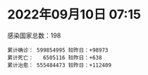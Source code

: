
# 2022年09月10日 07:15
感染国家总数：198
```
累计确诊： 599854995 较昨日：+98973
累计死亡：   6505116 较昨日：+638
累计治愈： 555484473 较昨日：+112409
```
<div id="main" style="width:100%;height:800px;margin-bottom:10px;"></div>
<div id="second" style="width:100%;height:1000px;margin-bottom:10px;"></div>
<div id="third" style="width:100%;height:1000px;margin-bottom:10px;"></div>
<div id="last" style="width:100%;height:3000px;"></div>

<script>
import * as echarts from "echarts";
export default {
  mounted () {
    this.chart = echarts.init(document.getElementById("main"), "dark")
    this.secondChart = echarts.init(document.getElementById("second"), "dark")
    this.thirdChart = echarts.init(document.getElementById("third"), "dark")
    this.lastChart = echarts.init(document.getElementById("last"), "dark")
    var option = {
      tooltip: { trigger: "axis", axisPointer: { type: "shadow" } },
      legend: {},
      grid: { left: "3%", right: "4%", bottom: "3%", containLabel: true },
      xAxis: { type: "value" },
      yAxis: {
        type: "category", data: ["意大利","英国","韩国","德国","巴西","法国","印度","美国",]
      },
      series: [
        { name: "新增确诊", type: "bar", stack: "total", label: { show: true }, emphasis: { focus: "series" }, data: [15542,0,0,0,0,19087,3739,33107,] }, 
        { name: "累计确诊", type: "bar", stack: "total", label: { show: true }, emphasis: { focus: "series" }, data: [22020154,23771525,23933949,32422084,34549915,34682193,44488468,96992272,] }, 
        { name: "新增死亡", type: "bar", stack: "total", label: { show: true }, emphasis: { focus: "series" }, data: [59,0,0,0,0,31,0,275,] }, 
        { name: "累计死亡", type: "bar", stack: "total", label: { show: true }, emphasis: { focus: "series" }, data: [176157,206751,27381,148217,684784,154468,528121,1075062,] }, 
        { name: "累计治愈", type: "bar", stack: "total", label: { show: true }, emphasis: { focus: "series" }, data: [21341186,24692,22272064,31639400,33546726,34185355,43906972,92989393,] },]
    }
    this.chart.setOption(option);
    var secondOption = {
      tooltip: { trigger: "axis", axisPointer: { type: "shadow" } },
      legend: {},
      grid: { left: "3%", right: "4%", bottom: "3%", containLabel: true },
      xAxis: { type: "value" },
      yAxis: {
        type: "category", data: ["墨西哥","伊朗","荷兰","阿根廷","澳大利亚","越南","西班牙","土耳其","日本","俄罗斯",]
      },
      series: [
        { name: "新增确诊", type: "bar", stack: "total", label: { show: true }, emphasis: { focus: "series" }, data: [0,0,0,0,0,0,8925,0,0,0,] }, 
        { name: "累计确诊", type: "bar", stack: "total", label: { show: true }, emphasis: { focus: "series" }, data: [7052928,7537781,8396979,9689861,10111190,11435472,13367647,16797750,19882393,19960295,] }, 
        { name: "新增死亡", type: "bar", stack: "total", label: { show: true }, emphasis: { focus: "series" }, data: [0,0,0,0,0,0,207,0,0,0,] }, 
        { name: "累计死亡", type: "bar", stack: "total", label: { show: true }, emphasis: { focus: "series" }, data: [329705,144135,22613,129769,14359,43126,113130,100840,42101,385165,] }, 
        { name: "累计治愈", type: "bar", stack: "total", label: { show: true }, emphasis: { focus: "series" }, data: [6313497,7313738,8336308,9514529,10015182,10278977,13163833,16657582,18501301,18977695,] },]
    }
    this.secondChart.setOption(secondOption);
    var thirdOption = {
      tooltip: { trigger: "axis", axisPointer: { type: "shadow" } },
      legend: {},
      grid: { left: "3%", right: "4%", bottom: "3%", containLabel: true },
      xAxis: { type: "value" },
      yAxis: {
        type: "category", data: ["以色列","泰国","马来西亚","希腊","奥地利","乌克兰","葡萄牙","波兰","哥伦比亚","印度尼西亚",]
      },
      series: [
        { name: "新增确诊", type: "bar", stack: "total", label: { show: true }, emphasis: { focus: "series" }, data: [0,0,1990,0,0,0,2602,0,0,0,] }, 
        { name: "累计确诊", type: "bar", stack: "total", label: { show: true }, emphasis: { focus: "series" }, data: [4640220,4665347,4801653,4804982,4945050,5072533,5440953,6206985,6304317,6387944,] }, 
        { name: "新增死亡", type: "bar", stack: "total", label: { show: true }, emphasis: { focus: "series" }, data: [0,0,4,0,0,0,4,0,0,0,] }, 
        { name: "累计死亡", type: "bar", stack: "total", label: { show: true }, emphasis: { focus: "series" }, data: [11648,32506,36274,32757,19478,108885,24909,117233,141708,157741,] }, 
        { name: "累计治愈", type: "bar", stack: "total", label: { show: true }, emphasis: { focus: "series" }, data: [4619111,4618939,4738009,4722812,4866714,4930846,5347375,5335956,6131248,6194953,] },]
    }
    this.thirdChart.setOption(thirdOption);
    var lastOption = {
      tooltip: { trigger: "axis", axisPointer: { type: "shadow" } },
      legend: {},
      grid: { left: "3%", right: "4%", bottom: "3%", containLabel: true },
      xAxis: { type: "value" },
      yAxis: {
        type: "category", data: ["朝鲜","西撒哈拉","蒙特塞拉特岛","梵蒂冈","红宝石公主号","钻石公主号","圣文森特岛","列支敦士登公国","安圭拉","圣多美和普林西比","特克斯和凯科斯群岛","圣基茨和尼维斯","乍得","塞拉利昂","利比里亚","科摩罗","几内亚比绍","安提瓜和巴布达","尼日尔","厄立特里亚","也门","冈比亚","摩纳哥","多米尼克","中非共和国","吉布提","萨摩亚","赤道几内亚","塔吉克斯坦","南苏丹","尼加拉瓜","格林纳达","直布罗陀","圣马力诺","布基纳法索","东帝汶","刚果（布）","索马里","贝宁","圣卢西亚","马里","海地","莱索托","巴哈马","几内亚","多哥","坦桑尼亚","毛里求斯","阿鲁巴","巴布亚新几内亚","安道尔","塞舌尔","加蓬","布隆迪","叙利亚","不丹","佛得角","毛里塔尼亚","苏丹","马达加斯加","斐济","伯利兹","圭亚那","斯威士兰","新喀里多尼亚","法属波利尼西亚","苏里南","科特迪瓦","马拉维","塞内加尔","刚果（金）","法属圭亚那","巴巴多斯","安哥拉","马耳他","喀麦隆","卢旺达","柬埔寨","牙买加","波多黎各","加纳","纳米比亚","乌干达","特立尼达和多巴哥","马尔代夫","阿富汗","萨尔瓦多","冰岛","吉尔吉斯斯坦","老挝","马提尼克岛","文莱","莫桑比克","乌兹别克斯坦","津巴布韦","尼日利亚","阿尔及利亚","黑山","卢森堡","博茨瓦纳","阿尔巴尼亚","赞比亚","肯尼亚","北马其顿","波黑","阿曼","卡塔尔","亚美尼亚","洪都拉斯","埃塞俄比亚","利比亚","埃及","委内瑞拉","塞浦路斯","摩尔多瓦","爱沙尼亚","缅甸","巴勒斯坦","多米尼加","科威特","斯里兰卡","巴林","巴拉圭","沙特阿拉伯","阿塞拜疆","拉脱维亚","蒙古国","乌拉圭","巴拿马","白俄罗斯","厄瓜多尔","尼泊尔","阿联酋","哥斯达黎加","玻利维亚","危地马拉","古巴","斯洛文尼亚","突尼斯","黎巴嫩","克罗地亚","立陶宛","保加利亚","摩洛哥","芬兰","哈萨克斯坦","挪威","巴基斯坦","爱尔兰","格鲁吉亚","约旦","新西兰","斯洛伐克","新加坡","孟加拉国","匈牙利","塞尔维亚","伊拉克","瑞典","丹麦","罗马尼亚","菲律宾","南非","瑞士","捷克","秘鲁","加拿大","比利时","智利",]
      },
      series: [
        { name: "新增确诊", type: "bar", stack: "total", label: { show: true }, emphasis: { focus: "series" }, data: [0,0,0,0,0,0,0,0,0,0,0,0,0,0,0,0,0,0,0,0,0,0,12,0,0,0,0,0,0,0,0,0,0,0,0,0,0,0,0,0,119,0,0,0,0,9,0,0,0,0,0,0,0,0,0,0,8,2,0,0,0,0,0,0,0,0,0,0,6,0,0,0,0,0,0,0,0,0,0,0,0,0,0,423,0,0,0,0,0,0,0,0,7,0,0,0,15,132,0,0,155,24,0,34,0,0,0,0,0,17,0,0,0,0,0,0,191,0,0,0,35,184,0,0,0,0,0,0,0,0,0,0,0,0,0,1161,32,0,0,233,0,0,0,13,0,0,0,0,0,0,0,0,0,2218,0,0,3296,0,0,0,0,0,329,0,0,0,0,0,5326,] }, 
        { name: "累计确诊", type: "bar", stack: "total", label: { show: true }, emphasis: { focus: "series" }, data: [1,10,11,29,620,712,2298,3026,3851,6177,6372,6524,7549,7749,7898,8455,8796,8974,9931,10158,11932,12311,14436,14852,14883,15690,15839,16964,17786,17823,18491,19403,20069,20456,21128,23163,24837,27020,27490,28894,32117,33551,34287,37101,37652,38590,39168,40299,42914,44900,46113,46175,48655,49370,57129,61233,62339,62775,63270,66640,68207,68452,71150,73368,73989,76520,81057,86885,87933,88153,92711,93837,101747,102636,114228,121652,132471,137696,150401,151732,168580,169253,169396,180972,184924,195471,201785,205009,205835,214835,219529,223059,230157,243893,256834,264299,270522,277061,288658,325911,330842,333204,338271,341404,397098,397846,434714,436727,454779,493333,506889,515645,543204,578030,579054,598580,616401,620371,640064,657745,670376,673498,715569,814278,817322,905904,980442,981186,981822,994037,997791,998542,1019213,1058467,1105236,1109940,1110840,1139987,1144824,1212258,1218663,1225478,1247215,1264622,1271516,1391161,1460826,1570698,1659034,1735682,1738867,1756443,1836740,1856673,2014355,2058847,2310601,2458509,2573548,3097088,3237590,3901033,4014050,4040280,4056384,4121036,4179337,4497199,4555253,] }, 
        { name: "新增死亡", type: "bar", stack: "total", label: { show: true }, emphasis: { focus: "series" }, data: [0,0,0,0,0,0,0,0,0,0,0,0,0,0,0,0,0,0,0,0,0,0,0,0,0,0,0,0,0,0,0,0,0,0,0,0,0,0,0,0,0,0,0,0,0,0,0,0,0,0,0,0,0,0,0,0,0,0,0,0,0,0,0,0,0,0,0,0,0,0,0,0,0,0,0,0,0,0,0,0,0,0,0,0,0,0,0,0,0,0,0,0,0,0,0,0,0,0,0,0,0,0,0,3,0,0,0,0,0,0,0,0,0,0,0,0,0,0,0,0,1,0,0,0,0,0,0,0,0,0,0,0,0,0,0,18,0,0,0,2,0,0,0,0,0,0,0,0,0,0,0,0,0,1,0,0,8,0,0,0,0,0,0,0,0,0,0,0,25,] }, 
        { name: "累计死亡", type: "bar", stack: "total", label: { show: true }, emphasis: { focus: "series" }, data: [1,1,1,0,10,13,12,59,12,76,36,46,193,126,294,161,175,145,312,103,2155,371,57,68,113,189,29,183,125,138,225,236,108,118,387,138,386,1350,163,391,739,841,704,823,449,284,845,1022,227,664,155,169,306,38,3163,21,410,993,4961,1410,878,680,1279,1422,314,649,1384,821,2679,1968,1405,409,556,1917,802,1935,1466,3056,3269,2609,1459,4065,3628,4166,308,7786,4226,213,2991,757,1036,225,2221,1637,5596,3154,6879,2778,1123,2778,3583,4017,5674,9506,16090,4260,682,8662,10989,7572,6437,24613,5804,1172,11783,2657,19442,5402,4384,2563,16725,1518,19494,9313,9849,5957,2179,7455,8480,7118,35873,12012,2342,8867,22212,19644,8530,6789,29238,10644,16772,9294,37638,16275,5768,13685,4004,30598,7829,16889,14114,2817,20386,1602,29331,47367,16794,25348,19974,6968,66838,62249,102129,14157,40898,216003,44085,32575,60721,] }, 
        { name: "累计治愈", type: "bar", stack: "total", label: { show: true }, emphasis: { focus: "series" }, data: [0,9,2,29,0,699,2233,2948,3821,6077,6294,6466,4874,4393,7482,8281,8301,8794,8879,10051,9119,11788,14334,14554,14520,15427,1605,16647,17264,17335,4225,19058,16579,20248,20632,22981,24006,13182,27217,28369,30690,30845,25811,35923,36880,38163,183,38573,42438,43982,45890,45890,48219,48578,53681,61145,61858,61765,40329,65196,66257,67626,69674,71923,73421,33500,49614,86031,84928,86048,83504,11254,100534,100437,112940,118616,130901,134557,97212,129614,167080,164813,100431,171484,163687,173135,179410,75685,196406,7660,0,219561,227850,241486,251055,257629,182158,273151,283668,322955,324255,328870,332499,330866,375793,384669,429161,423359,132498,471715,500423,442182,535759,572647,504142,524990,594128,606702,634640,654870,653420,670355,694192,801436,804557,889576,974572,971994,968108,985592,955982,984082,998781,860711,1037679,1086122,1102132,1112381,983630,1087587,1196981,1199537,1198427,1248108,1240450,1361064,1455269,1531183,1642890,1637293,1721850,1742997,1812677,1778272,1958307,1976808,2231502,2431657,2530736,3082153,3136041,3814484,3905937,3963010,3999642,3881548,4062243,4419594,4469706,] },]
    }
    this.lastChart.setOption(lastOption);
  }
};
</script>

|国家|新增确诊|累计确诊|新增死亡|累计死亡|累计治愈|
|:--:|---:|---:|---:|---:|---:|
|美国|33107|96992272|275|1075062|92989393|
|印度|3739|44488468|0|528121|43906972|
|法国|19087|34682193|31|154468|34185355|
|巴西|0|34549915|0|684784|33546726|
|德国|0|32422084|0|148217|31639400|
|韩国|0|23933949|0|27381|22272064|
|英国|0|23771525|0|206751|24692|
|意大利|15542|22020154|59|176157|21341186|
|俄罗斯|0|19960295|0|385165|18977695|
|日本|0|19882393|0|42101|18501301|
|土耳其|0|16797750|0|100840|16657582|
|西班牙|8925|13367647|207|113130|13163833|
|越南|0|11435472|0|43126|10278977|
|澳大利亚|0|10111190|0|14359|10015182|
|阿根廷|0|9689861|0|129769|9514529|
|荷兰|0|8396979|0|22613|8336308|
|伊朗|0|7537781|0|144135|7313738|
|墨西哥|0|7052928|0|329705|6313497|
|印度尼西亚|0|6387944|0|157741|6194953|
|哥伦比亚|0|6304317|0|141708|6131248|
|波兰|0|6206985|0|117233|5335956|
|葡萄牙|2602|5440953|4|24909|5347375|
|乌克兰|0|5072533|0|108885|4930846|
|奥地利|0|4945050|0|19478|4866714|
|希腊|0|4804982|0|32757|4722812|
|马来西亚|1990|4801653|4|36274|4738009|
|泰国|0|4665347|0|32506|4618939|
|以色列|0|4640220|0|11648|4619111|
|智利|5326|4555253|25|60721|4469706|
|比利时|0|4497199|0|32575|4419594|
|加拿大|0|4179337|0|44085|4062243|
|秘鲁|0|4121036|0|216003|3881548|
|捷克|0|4056384|0|40898|3999642|
|瑞士|0|4040280|0|14157|3963010|
|南非|329|4014050|0|102129|3905937|
|菲律宾|0|3901033|0|62249|3814484|
|罗马尼亚|0|3237590|0|66838|3136041|
|丹麦|0|3097088|0|6968|3082153|
|瑞典|0|2573548|0|19974|2530736|
|伊拉克|0|2458509|0|25348|2431657|
|塞尔维亚|3296|2310601|8|16794|2231502|
|匈牙利|0|2058847|0|47367|1976808|
|孟加拉国|0|2014355|0|29331|1958307|
|新加坡|2218|1856673|1|1602|1778272|
|斯洛伐克|0|1836740|0|20386|1812677|
|新西兰|0|1756443|0|2817|1742997|
|约旦|0|1738867|0|14114|1721850|
|格鲁吉亚|0|1735682|0|16889|1637293|
|爱尔兰|0|1659034|0|7829|1642890|
|巴基斯坦|0|1570698|0|30598|1531183|
|挪威|0|1460826|0|4004|1455269|
|哈萨克斯坦|0|1391161|0|13685|1361064|
|芬兰|0|1271516|0|5768|1240450|
|摩洛哥|13|1264622|0|16275|1248108|
|保加利亚|0|1247215|0|37638|1198427|
|立陶宛|0|1225478|0|9294|1199537|
|克罗地亚|0|1218663|0|16772|1196981|
|黎巴嫩|233|1212258|2|10644|1087587|
|突尼斯|0|1144824|0|29238|983630|
|斯洛文尼亚|0|1139987|0|6789|1112381|
|古巴|32|1110840|0|8530|1102132|
|危地马拉|1161|1109940|18|19644|1086122|
|玻利维亚|0|1105236|0|22212|1037679|
|哥斯达黎加|0|1058467|0|8867|860711|
|阿联酋|0|1019213|0|2342|998781|
|尼泊尔|0|998542|0|12012|984082|
|厄瓜多尔|0|997791|0|35873|955982|
|白俄罗斯|0|994037|0|7118|985592|
|巴拿马|0|981822|0|8480|968108|
|乌拉圭|0|981186|0|7455|971994|
|蒙古国|0|980442|0|2179|974572|
|拉脱维亚|0|905904|0|5957|889576|
|阿塞拜疆|0|817322|0|9849|804557|
|沙特阿拉伯|0|814278|0|9313|801436|
|巴拉圭|0|715569|0|19494|694192|
|巴林|184|673498|0|1518|670355|
|斯里兰卡|35|670376|1|16725|653420|
|科威特|0|657745|0|2563|654870|
|多米尼加|0|640064|0|4384|634640|
|巴勒斯坦|0|620371|0|5402|606702|
|缅甸|191|616401|0|19442|594128|
|爱沙尼亚|0|598580|0|2657|524990|
|摩尔多瓦|0|579054|0|11783|504142|
|塞浦路斯|0|578030|0|1172|572647|
|委内瑞拉|0|543204|0|5804|535759|
|埃及|0|515645|0|24613|442182|
|利比亚|0|506889|0|6437|500423|
|埃塞俄比亚|17|493333|0|7572|471715|
|洪都拉斯|0|454779|0|10989|132498|
|亚美尼亚|0|436727|0|8662|423359|
|卡塔尔|0|434714|0|682|429161|
|阿曼|0|397846|0|4260|384669|
|波黑|0|397098|0|16090|375793|
|北马其顿|34|341404|3|9506|330866|
|肯尼亚|0|338271|0|5674|332499|
|赞比亚|24|333204|0|4017|328870|
|阿尔巴尼亚|155|330842|0|3583|324255|
|博茨瓦纳|0|325911|0|2778|322955|
|卢森堡|0|288658|0|1123|283668|
|黑山|132|277061|0|2778|273151|
|阿尔及利亚|15|270522|0|6879|182158|
|尼日利亚|0|264299|0|3154|257629|
|津巴布韦|0|256834|0|5596|251055|
|乌兹别克斯坦|0|243893|0|1637|241486|
|莫桑比克|7|230157|0|2221|227850|
|文莱|0|223059|0|225|219561|
|马提尼克岛|0|219529|0|1036|0|
|老挝|0|214835|0|757|7660|
|吉尔吉斯斯坦|0|205835|0|2991|196406|
|冰岛|0|205009|0|213|75685|
|萨尔瓦多|0|201785|0|4226|179410|
|阿富汗|0|195471|0|7786|173135|
|马尔代夫|0|184924|0|308|163687|
|特立尼达和多巴哥|423|180972|0|4166|171484|
|乌干达|0|169396|0|3628|100431|
|纳米比亚|0|169253|0|4065|164813|
|加纳|0|168580|0|1459|167080|
|波多黎各|0|151732|0|2609|129614|
|牙买加|0|150401|0|3269|97212|
|柬埔寨|0|137696|0|3056|134557|
|卢旺达|0|132471|0|1466|130901|
|喀麦隆|0|121652|0|1935|118616|
|马耳他|0|114228|0|802|112940|
|安哥拉|0|102636|0|1917|100437|
|巴巴多斯|0|101747|0|556|100534|
|法属圭亚那|0|93837|0|409|11254|
|刚果（金）|0|92711|0|1405|83504|
|塞内加尔|0|88153|0|1968|86048|
|马拉维|6|87933|0|2679|84928|
|科特迪瓦|0|86885|0|821|86031|
|苏里南|0|81057|0|1384|49614|
|法属波利尼西亚|0|76520|0|649|33500|
|新喀里多尼亚|0|73989|0|314|73421|
|斯威士兰|0|73368|0|1422|71923|
|圭亚那|0|71150|0|1279|69674|
|伯利兹|0|68452|0|680|67626|
|斐济|0|68207|0|878|66257|
|马达加斯加|0|66640|0|1410|65196|
|苏丹|0|63270|0|4961|40329|
|毛里塔尼亚|2|62775|0|993|61765|
|佛得角|8|62339|0|410|61858|
|不丹|0|61233|0|21|61145|
|叙利亚|0|57129|0|3163|53681|
|布隆迪|0|49370|0|38|48578|
|加蓬|0|48655|0|306|48219|
|塞舌尔|0|46175|0|169|45890|
|安道尔|0|46113|0|155|45890|
|巴布亚新几内亚|0|44900|0|664|43982|
|阿鲁巴|0|42914|0|227|42438|
|毛里求斯|0|40299|0|1022|38573|
|坦桑尼亚|0|39168|0|845|183|
|多哥|9|38590|0|284|38163|
|几内亚|0|37652|0|449|36880|
|巴哈马|0|37101|0|823|35923|
|莱索托|0|34287|0|704|25811|
|海地|0|33551|0|841|30845|
|马里|119|32117|0|739|30690|
|圣卢西亚|0|28894|0|391|28369|
|贝宁|0|27490|0|163|27217|
|索马里|0|27020|0|1350|13182|
|刚果（布）|0|24837|0|386|24006|
|东帝汶|0|23163|0|138|22981|
|布基纳法索|0|21128|0|387|20632|
|圣马力诺|0|20456|0|118|20248|
|直布罗陀|0|20069|0|108|16579|
|格林纳达|0|19403|0|236|19058|
|尼加拉瓜|0|18491|0|225|4225|
|南苏丹|0|17823|0|138|17335|
|塔吉克斯坦|0|17786|0|125|17264|
|赤道几内亚|0|16964|0|183|16647|
|萨摩亚|0|15839|0|29|1605|
|吉布提|0|15690|0|189|15427|
|中非共和国|0|14883|0|113|14520|
|多米尼克|0|14852|0|68|14554|
|摩纳哥|12|14436|0|57|14334|
|冈比亚|0|12311|0|371|11788|
|也门|0|11932|0|2155|9119|
|厄立特里亚|0|10158|0|103|10051|
|尼日尔|0|9931|0|312|8879|
|安提瓜和巴布达|0|8974|0|145|8794|
|几内亚比绍|0|8796|0|175|8301|
|科摩罗|0|8455|0|161|8281|
|利比里亚|0|7898|0|294|7482|
|塞拉利昂|0|7749|0|126|4393|
|乍得|0|7549|0|193|4874|
|圣基茨和尼维斯|0|6524|0|46|6466|
|特克斯和凯科斯群岛|0|6372|0|36|6294|
|圣多美和普林西比|0|6177|0|76|6077|
|安圭拉|0|3851|0|12|3821|
|列支敦士登公国|0|3026|0|59|2948|
|圣文森特岛|0|2298|0|12|2233|
|钻石公主号|0|712|0|13|699|
|红宝石公主号|0|620|0|10|0|
|梵蒂冈|0|29|0|0|29|
|蒙特塞拉特岛|0|11|0|1|2|
|西撒哈拉|0|10|0|1|9|
|朝鲜|0|1|0|1|0|


